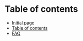 # Table of contents

* [Initial page](../README.md)
* [Table of contents](../summary.md)
* [FAQ](../faq.md)

